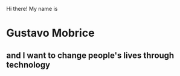 Hi there! My name is 

# Gustavo Mobrice

## and I want to change people's lives through technology
